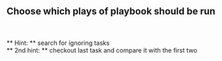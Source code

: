 ## Choose which plays of playbook should be run <br>
<br>
<br>
** Hint: ** search for ignoring tasks<br>
** 2nd hint: ** checkout last task and compare it with the first two<br>
